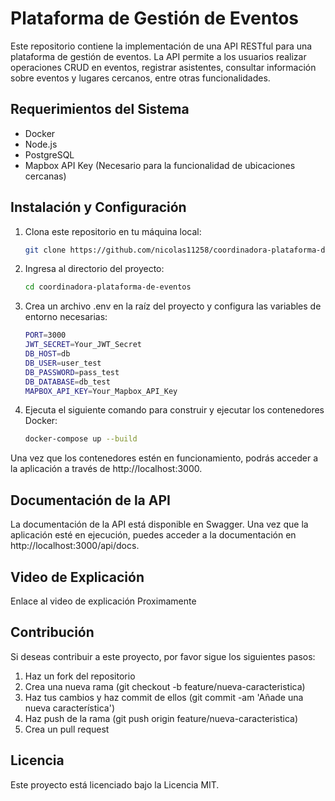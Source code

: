 # Plataforma de Gestión de Eventos

Este repositorio contiene la implementación de una API RESTful para una plataforma de gestión de eventos. La API permite a los usuarios realizar operaciones CRUD en eventos, registrar asistentes, consultar información sobre eventos y lugares cercanos, entre otras funcionalidades.

## Requerimientos del Sistema

- Docker
- Node.js
- PostgreSQL
- Mapbox API Key (Necesario para la funcionalidad de ubicaciones cercanas)

## Instalación y Configuración

1. Clona este repositorio en tu máquina local:

    ```bash
    git clone https://github.com/nicolas11258/coordinadora-plataforma-de-eventos

2. Ingresa al directorio del proyecto:

    ```bash
    cd coordinadora-plataforma-de-eventos

3. Crea un archivo .env en la raíz del proyecto y configura las variables de entorno necesarias:

    ```bash
    PORT=3000
    JWT_SECRET=Your_JWT_Secret
    DB_HOST=db
    DB_USER=user_test
    DB_PASSWORD=pass_test
    DB_DATABASE=db_test
    MAPBOX_API_KEY=Your_Mapbox_API_Key

4. Ejecuta el siguiente comando para construir y ejecutar los contenedores Docker:

    ```bash
    docker-compose up --build

Una vez que los contenedores estén en funcionamiento, podrás acceder a la aplicación a través de http://localhost:3000.


## Documentación de la API
La documentación de la API está disponible en Swagger. Una vez que la aplicación esté en ejecución, puedes acceder a la documentación en http://localhost:3000/api/docs.

## Video de Explicación
Enlace al video de explicación
Proximamente

## Contribución
Si deseas contribuir a este proyecto, por favor sigue los siguientes pasos:

1. Haz un fork del repositorio
2. Crea una nueva rama (git checkout -b feature/nueva-caracteristica)
3. Haz tus cambios y haz commit de ellos (git commit -am 'Añade una nueva característica')
4. Haz push de la rama (git push origin feature/nueva-caracteristica)
5. Crea un pull request

## Licencia
Este proyecto está licenciado bajo la Licencia MIT.